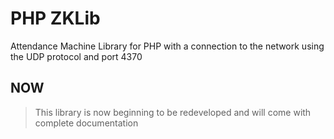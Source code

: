 # PHP ZKLib #

Attendance Machine Library for PHP with a connection to the network using the UDP protocol and port 4370



## NOW ##
> This library is now beginning to be redeveloped and will come with complete documentation
